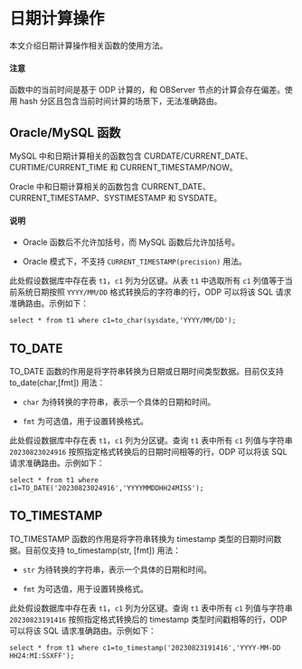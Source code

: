 # 日期计算操作

本文介绍日期计算操作相关函数的使用方法。

<main id="notice" type='notice'>
  <h4>注意</h4>
  <p>函数中的当前时间是基于 ODP 计算的，和 OBServer 节点的计算会存在偏差。使用 hash 分区且包含当前时间计算的场景下，无法准确路由。</p>
</main>

## Oracle/MySQL 函数

MySQL 中和日期计算相关的函数包含 CURDATE/CURRENT_DATE、CURTIME/CURRENT_TIME 和 CURRENT_TIMESTAMP/NOW。

Oracle 中和日期计算相关的函数包含 CURRENT_DATE、CURRENT_TIMESTAMP、SYSTIMESTAMP 和 SYSDATE。

<main id="notice" type='explain'>
   <h4>说明</h4>
   <ul>
   <li>
   <p>Oracle 函数后不允许加括号，而 MySQL 函数后允许加括号。</p>
   </li>
   <li>
   <p>Oracle 模式下，不支持 <code>CURRENT_TIMESTAMP(precision)</code> 用法。</p>
   </li>
   </ul>
</main>

此处假设数据库中存在表 `t1`，`c1` 列为分区键。从表 `t1` 中选取所有 `c1` 列值等于当前系统日期按照 `YYYY/MM/DD` 格式转换后的字符串的行，ODP 可以将该 SQL 请求准确路由。示例如下：

```shell
select * from t1 where c1=to_char(sysdate,'YYYY/MM/DD');
```

## TO_DATE

TO_DATE 函数的作用是将字符串转换为日期或日期时间类型数据。目前仅支持 to_date(char,[fmt]) 用法：

* `char` 为待转换的字符串，表示一个具体的日期和时间。

* `fmt` 为可选值，用于设置转换格式。

此处假设数据库中存在表 `t1`，`c1` 列为分区键。查询 `t1` 表中所有 `c1` 列值与字符串 `20230823024916` 按照指定格式转换后的日期时间相等的行，ODP 可以将该 SQL 请求准确路由。示例如下：

```shell
select * from t1 where c1=TO_DATE('20230823024916','YYYYMMDDHH24MISS');
```

## TO_TIMESTAMP

TO_TIMESTAMP 函数的作用是将字符串转换为 timestamp 类型的日期时间数据。目前仅支持 to_timestamp(str, [fmt]) 用法：

* `str` 为待转换的字符串，表示一个具体的日期和时间。

* `fmt` 为可选值，用于设置转换格式。

此处假设数据库中存在表 `t1`，`c1` 列为分区键。查询 `t1` 表中所有 `c1` 列值与字符串 `20230823191416` 按照指定格式转换后的 timestamp 类型时间戳相等的行，ODP 可以将该 SQL 请求准确路由。示例如下：

```shell
select * from t1 where c1=to_timestamp('20230823191416','YYYY-MM-DD HH24:MI:SSXFF');
```
